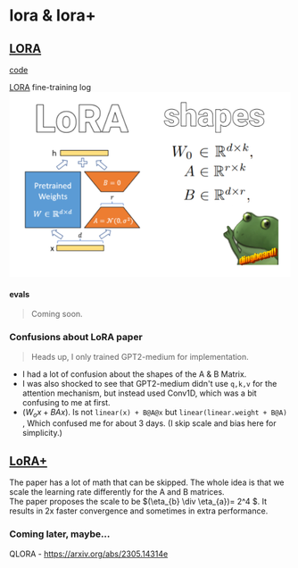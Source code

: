 # lora & lora+

## [LORA](https://arxiv.org/abs/2106.09685)
[code](./LoRA.py)

[LORA](https://wandb.ai/afterhoursbilly/lora/runs/) fine-training log \
![alt_text](images/LoRA.png)

#### evals 
>Coming soon.

### Confusions about LoRA paper
> Heads up, I only trained GPT2-medium for implementation. 

- I had a lot of confusion about the shapes of the A & B Matrix. 
- I was also shocked to see that GPT2-medium didn't use `q,k,v` for the attention mechanism, but instead used Conv1D, which was a bit confusing to me at first. 
- $(W_{o}x + BAx)$. Is not `linear(x) + B@A@x` but `linear(linear.weight + B@A)` , Which confused me for about 3 days. (I skip scale and bias here for simplicity.)

## [LoRA+](https://arxiv.org/abs/2402.12354)

The paper has a lot of math that can be skipped. The whole idea is that we scale the learning rate differently for the A and B matrices.\
The paper proposes the scale to be $(\eta_{b} \div \eta_{a})=  2^4 $.
It results in 2x faster convergence and sometimes in extra performance.


### Coming later, maybe...
QLORA - https://arxiv.org/abs/2305.14314e
